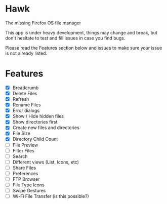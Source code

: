 # Hawk
The missing Firefox OS file manager

This app is under heavy development, things may change and break, but don't hesitate to test and fill issues in case you find bugs.

Please read the Features section below and issues to make sure your issue is not already listed.

# Features

- [x] Breadcrumb
- [x] Delete Files
- [x] Refresh
- [x] Rename Files
- [x] Error dialogs
- [x] Show / Hide hidden files
- [x] Show directories first
- [x] Create new files and directories
- [x] File Size
- [x] Directory Child Count
- [ ] File Preview
- [ ] Filter Files
- [ ] Search
- [ ] Different views (List, Icons, etc)
- [ ] Share Files
- [ ] Preferences
- [ ] FTP Browser
- [ ] File Type Icons
- [ ] Swipe Gestures
- [ ] Wi-Fi File Transfer (is this possible?)
